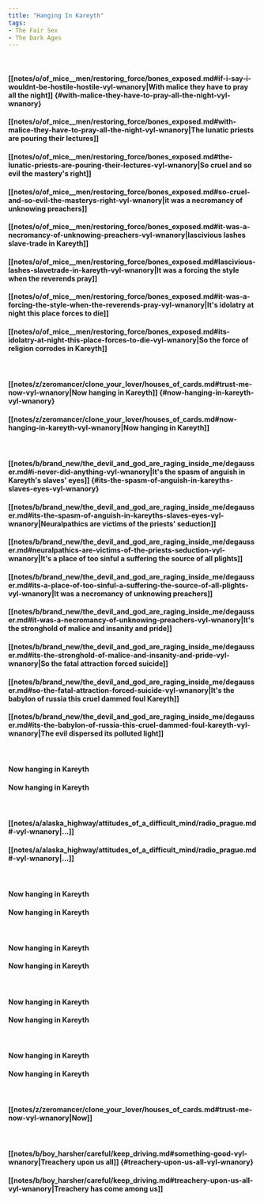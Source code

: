 ```yaml
---
title: "Hanging In Kareyth"
tags:
- The Fair Sex
- The Dark Ages
---
```

&nbsp;
#### [[notes/o/of_mice__men/restoring_force/bones_exposed.md#if-i-say-i-wouldnt-be-hostile-hostile-vyl-wnanory|With malice they have to pray all the night]] {#with-malice-they-have-to-pray-all-the-night-vyl-wnanory}
#### [[notes/o/of_mice__men/restoring_force/bones_exposed.md#with-malice-they-have-to-pray-all-the-night-vyl-wnanory|The lunatic priests are pouring their lectures]]
#### [[notes/o/of_mice__men/restoring_force/bones_exposed.md#the-lunatic-priests-are-pouring-their-lectures-vyl-wnanory|So cruel and so evil the mastery's right]]
#### [[notes/o/of_mice__men/restoring_force/bones_exposed.md#so-cruel-and-so-evil-the-masterys-right-vyl-wnanory|it was a necromancy of unknowing preachers]]
#### [[notes/o/of_mice__men/restoring_force/bones_exposed.md#it-was-a-necromancy-of-unknowing-preachers-vyl-wnanory|lascivious lashes slave-trade in Kareyth]]
#### [[notes/o/of_mice__men/restoring_force/bones_exposed.md#lascivious-lashes-slavetrade-in-kareyth-vyl-wnanory|It was a forcing the style when the reverends pray]]
#### [[notes/o/of_mice__men/restoring_force/bones_exposed.md#it-was-a-forcing-the-style-when-the-reverends-pray-vyl-wnanory|It's idolatry at night this place forces to die]]
#### [[notes/o/of_mice__men/restoring_force/bones_exposed.md#its-idolatry-at-night-this-place-forces-to-die-vyl-wnanory|So the force of religion corrodes in Kareyth]]
&nbsp;
#### [[notes/z/zeromancer/clone_your_lover/houses_of_cards.md#trust-me-now-vyl-wnanory|Now hanging in Kareyth]] {#now-hanging-in-kareyth-vyl-wnanory}
#### [[notes/z/zeromancer/clone_your_lover/houses_of_cards.md#now-hanging-in-kareyth-vyl-wnanory|Now hanging in Kareyth]]
&nbsp;
#### [[notes/b/brand_new/the_devil_and_god_are_raging_inside_me/degausser.md#i-never-did-anything-vyl-wnanory|It's the spasm of anguish in Kareyth's slaves' eyes]] {#its-the-spasm-of-anguish-in-kareyths-slaves-eyes-vyl-wnanory}
#### [[notes/b/brand_new/the_devil_and_god_are_raging_inside_me/degausser.md#its-the-spasm-of-anguish-in-kareyths-slaves-eyes-vyl-wnanory|Neuralpathics are victims of the priests' seduction]]
#### [[notes/b/brand_new/the_devil_and_god_are_raging_inside_me/degausser.md#neuralpathics-are-victims-of-the-priests-seduction-vyl-wnanory|It's a place of too sinful a suffering the source of all plights]]
#### [[notes/b/brand_new/the_devil_and_god_are_raging_inside_me/degausser.md#its-a-place-of-too-sinful-a-suffering-the-source-of-all-plights-vyl-wnanory|It was a necromancy of unknowing preachers]]
#### [[notes/b/brand_new/the_devil_and_god_are_raging_inside_me/degausser.md#it-was-a-necromancy-of-unknowing-preachers-vyl-wnanory|It's the stronghold of malice and insanity and pride]]
#### [[notes/b/brand_new/the_devil_and_god_are_raging_inside_me/degausser.md#its-the-stronghold-of-malice-and-insanity-and-pride-vyl-wnanory|So the fatal attraction forced suicide]]
#### [[notes/b/brand_new/the_devil_and_god_are_raging_inside_me/degausser.md#so-the-fatal-attraction-forced-suicide-vyl-wnanory|It's the babylon of russia this cruel dammed foul Kareyth]]
#### [[notes/b/brand_new/the_devil_and_god_are_raging_inside_me/degausser.md#its-the-babylon-of-russia-this-cruel-dammed-foul-kareyth-vyl-wnanory|The evil dispersed its polluted light]]
&nbsp;
#### Now hanging in Kareyth
#### Now hanging in Kareyth
&nbsp;
#### [[notes/a/alaska_highway/attitudes_of_a_difficult_mind/radio_prague.md#-vyl-wnanory|...]]
#### [[notes/a/alaska_highway/attitudes_of_a_difficult_mind/radio_prague.md#-vyl-wnanory|...]]
&nbsp;
#### Now hanging in Kareyth
#### Now hanging in Kareyth
&nbsp;
#### Now hanging in Kareyth
#### Now hanging in Kareyth
&nbsp;
#### Now hanging in Kareyth
#### Now hanging in Kareyth
&nbsp;
#### Now hanging in Kareyth
#### Now hanging in Kareyth
&nbsp;
#### [[notes/z/zeromancer/clone_your_lover/houses_of_cards.md#trust-me-now-vyl-wnanory|Now]]
&nbsp;
#### [[notes/b/boy_harsher/careful/keep_driving.md#something-good-vyl-wnanory|Treachery upon us all]] {#treachery-upon-us-all-vyl-wnanory}
#### [[notes/b/boy_harsher/careful/keep_driving.md#treachery-upon-us-all-vyl-wnanory|Treachery has come among us]]
